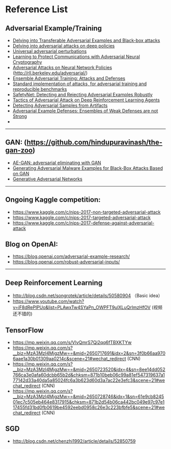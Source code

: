 
# Reference List

## Adversarial Example/Training
* [Delving into Transferable Adversarial Examples and Black-box attacks](https://arxiv.org/abs/1611.02770)
* [Delving into adversarial attacks on deep policies](https://arxiv.org/abs/1705.06452)
* [Universal adversarial perturbations](https://arxiv.org/abs/1610.08401)
* [Learning to Protect Communications with Adversarial Neural Cryptography](https://arxiv.org/abs/1610.06918v1)
* [Adversarial Attacks on Neural Network Policies](https://arxiv.org/abs/1702.02284)  (http://rll.berkeley.edu/adversarial/)
* [Ensemble Adversarial Training: Attacks and Defenses](https://arxiv.org/abs/1705.07204)
* [Standard implementation of attacks, for adversarial training and reproducible benchmarks](https://github.com/tensorflow/cleverhans)
* [SafetyNet: Detecting and Rejecting Adversarial Examples Robustly](https://arxiv.org/abs/1704.00103)
* [Tactics of Adversarial Attack on Deep Reinforcement Learning Agents](https://arxiv.org/abs/1703.06748)
* [Detecting Adversarial Samples from Artifacts](https://arxiv.org/abs/1703.00410)
* [Adversarial Example Defenses: Ensembles of Weak Defenses are not Strong](https://arxiv.org/abs/1706.04701)
* 
---

##  GAN:  (https://github.com/hindupuravinash/the-gan-zoo)
* [AE-GAN: adversarial eliminating with GAN](https://arxiv.org/abs/1707.05474)
* [Generating Adversarial Malware Examples for Black-Box Attacks Based on GAN](https://arxiv.org/abs/1702.05983v1)
* [Generative Adversarial Networks](https://arxiv.org/abs/1406.266)


---


## Ongoing Kaggle competition:
* https://www.kaggle.com/c/nips-2017-non-targeted-adversarial-attack
* https://www.kaggle.com/c/nips-2017-targeted-adversarial-attack
* https://www.kaggle.com/c/nips-2017-defense-against-adversarial-attack

## Blog on OpenAI:
* https://blog.openai.com/adversarial-example-research/
* https://blog.openai.com/robust-adversarial-inputs/

---

## Deep Reinforcement Learning
* http://blog.csdn.net/songrotek/article/details/50580904 （Basic idea）
* https://www.youtube.com/watch?v=iF8dRePlPUo&list=PLAwxTw4SYaPn_OWPFT9ulXLuQrImzHfOV (视频 还不错的)

## TensorFlow
* https://mp.weixin.qq.com/s/VlvQmrS7Qi2qq6fTBXKTYw
* https://mp.weixin.qq.com/s?__biz=MzA3MzI4MjgzMw==&mid=2650717691&idx=2&sn=3f0b66aa9706aae1a30b01309aa0214c&scene=21#wechat_redirect (CNN)
* https://mp.weixin.qq.com/s?__biz=MzA3MzI4MjgzMw==&mid=2650723520&idx=4&sn=8ee14dd052766ca3e0afa60dcbb65b2d&chksm=871b10beb06c99a81ef547319637a177142d33a40da5a85024fc6a3b623d60d3a7ac22e3efc3&scene=21#wechat_redirect (CNN)
* https://mp.weixin.qq.com/s?__biz=MzA3MzI4MjgzMw==&mid=2650728746&idx=1&sn=61e9cb824501ec7c505eb464e8317915&chksm=871b2d54b06ca442bc049e97c97e117455fd31bd0fb0619be4592eebd0958c26e3c223bfbfe5&scene=21#wechat_redirect (CNN)

## SGD
* http://blog.csdn.net/chenzhi1992/article/details/52850759
